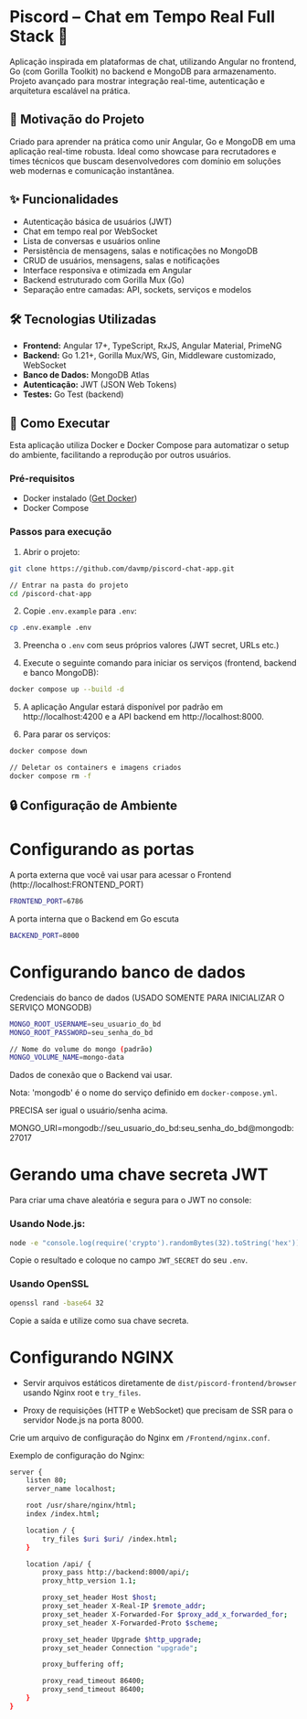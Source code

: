 # Piscord – Chat em Tempo Real Full Stack 🚀

Aplicação inspirada em plataformas de chat, utilizando Angular no frontend, Go (com Gorilla Toolkit) no backend e MongoDB para armazenamento. Projeto avançado para mostrar integração real-time, autenticação e arquitetura escalável na prática.

## 🚩 Motivação do Projeto

Criado para aprender na prática como unir Angular, Go e MongoDB em uma aplicação real-time robusta. Ideal como showcase para recrutadores e times técnicos que buscam desenvolvedores com domínio em soluções web modernas e comunicação instantânea.

## ✨ Funcionalidades

- Autenticação básica de usuários (JWT)
- Chat em tempo real por WebSocket
- Lista de conversas e usuários online
- Persistência de mensagens, salas e notificações no MongoDB
- CRUD de usuários, mensagens, salas e notificações
- Interface responsiva e otimizada em Angular
- Backend estruturado com Gorilla Mux (Go)
- Separação entre camadas: API, sockets, serviços e modelos

## 🛠️ Tecnologias Utilizadas

- **Frontend:** Angular 17+, TypeScript, RxJS, Angular Material, PrimeNG
- **Backend:** Go 1.21+, Gorilla Mux/WS, Gin, Middleware customizado, WebSocket
- **Banco de Dados:** MongoDB Atlas
- **Autenticação:** JWT (JSON Web Tokens)
- **Testes:** Go Test (backend)

## 🚀 Como Executar

Esta aplicação utiliza Docker e Docker Compose para automatizar o setup do ambiente, facilitando a reprodução por outros usuários.

### Pré-requisitos

- Docker instalado ([Get Docker](https://docs.docker.com/get-started/get-docker/))
- Docker Compose

### Passos para execução

1. Abrir o projeto:

```bash
git clone https://github.com/davmp/piscord-chat-app.git

// Entrar na pasta do projeto
cd /piscord-chat-app
```

2. Copie `.env.example` para `.env`:

```bash
cp .env.example .env
```

3. Preencha o `.env` com seus próprios valores (JWT secret, URLs etc.)

4. Execute o seguinte comando para iniciar os serviços (frontend, backend e banco MongoDB):

```bash
docker compose up --build -d
```

5. A aplicação Angular estará disponível por padrão em http://localhost:4200 e a API backend em http://localhost:8000.

6. Para parar os serviços:

```bash
docker compose down

// Deletar os containers e imagens criados
docker compose rm -f
```

## 🔒 Configuração de Ambiente

# Configurando as portas

A porta externa que você vai usar para acessar o Frontend (http://localhost:FRONTEND_PORT)

```bash
FRONTEND_PORT=6786
```

A porta interna que o Backend em Go escuta

```bash
BACKEND_PORT=8000
```

# Configurando banco de dados

Credenciais do banco de dados (USADO SOMENTE PARA INICIALIZAR O SERVIÇO MONGODB)

```bash
MONGO_ROOT_USERNAME=seu_usuario_do_bd
MONGO_ROOT_PASSWORD=seu_senha_do_bd

// Nome do volume do mongo (padrão)
MONGO_VOLUME_NAME=mongo-data
```

Dados de conexão que o Backend vai usar.

Nota: 'mongodb' é o nome do serviço definido em `docker-compose.yml`.

PRECISA ser igual o usuário/senha acima.

MONGO_URI=mongodb://seu_usuario_do_bd:seu_senha_do_bd@mongodb:27017

# Gerando uma chave secreta JWT

Para criar uma chave aleatória e segura para o JWT no console:

### Usando Node.js:

```bash
node -e "console.log(require('crypto').randomBytes(32).toString('hex'))"
```

Copie o resultado e coloque no campo `JWT_SECRET` do seu `.env`.

### Usando OpenSSL

```bash
openssl rand -base64 32
```

Copie a saída e utilize como sua chave secreta.

# Configurando NGINX

- Servir arquivos estáticos diretamente de `dist/piscord-frontend/browser` usando Nginx root e `try_files`.

- Proxy de requisições (HTTP e WebSocket) que precisam de SSR para o servidor Node.js na porta 8000.

Crie um arquivo de configuração do Nginx em `/Frontend/nginx.conf`.

Exemplo de configuração do Nginx:

```bash
server {
    listen 80;
    server_name localhost;

    root /usr/share/nginx/html;
    index /index.html;

    location / {
        try_files $uri $uri/ /index.html;
    }

    location /api/ {
        proxy_pass http://backend:8000/api/;
        proxy_http_version 1.1;

        proxy_set_header Host $host;
        proxy_set_header X-Real-IP $remote_addr;
        proxy_set_header X-Forwarded-For $proxy_add_x_forwarded_for;
        proxy_set_header X-Forwarded-Proto $scheme;

        proxy_set_header Upgrade $http_upgrade;
        proxy_set_header Connection "upgrade";

        proxy_buffering off;

        proxy_read_timeout 86400;
        proxy_send_timeout 86400;
    }
}
```
